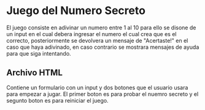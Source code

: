# Juego del Numero Secreto
El juego consiste en adivinar un numero entre 1 al 10 para ello se disone de un input en el cual debera ingresar el numero el cual crea que es el correcto, posteriormente se devolvera un mensaje de "Acertaste!" 
en el caso que haya adivinado, en caso contrario se mostrara mensajes de ayuda para que siga intentando.
## Archivo HTML
Contiene un formulario con un input y dos botones que el usuario usara para empezar a jugar. El primer boton es para probar el nuemro secreto y el segunto boton es para reiniciar el juego.
